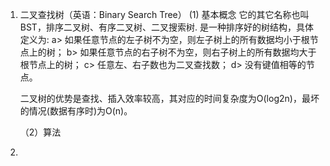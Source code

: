 1. 二叉查找树（英语：Binary Search Tree）
   (1) 基本概念
   它的其它名称也叫BST，排序二叉树、有序二叉树、二叉搜索树.
   是一种排序好的树结构，具体定义为:
   a> 如果任意节点的左子树不为空，则左子树上的所有数据均小于根节点上的树；
   b> 如果任意节点的右子树不为空，则右子树上的所有数据均大于根节点上的树；
   c> 任意左、右子数也为二叉查找数；
   d> 没有键值相等的节点。
   
   二叉树的优势是查找、插入效率较高，其对应的时间复杂度为O(log2n)，最坏的情况(数据有序时)为O(n)。
   
   （2）算法
2. 

